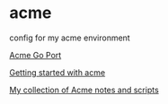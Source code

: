 # acme
config for my acme environment

[Acme Go Port](https://github.com/9fans/go)

[Getting started with acme](https://blog.mattrbianchi.com/post/get-started-with-acme/)

[My collection of Acme notes and scripts](https://github.com/evbogdanov/acme)

